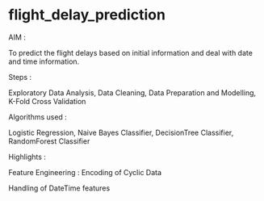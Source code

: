 # flight_delay_prediction

AIM :

To predict the flight delays based on initial information and deal with date and time information.

Steps :

Exploratory Data Analysis, Data Cleaning, Data Preparation and Modelling, K-Fold Cross Validation

Algorithms used :

Logistic Regression, Naive Bayes Classifier, DecisionTree Classifier, RandomForest Classifier

Highlights :

Feature Engineering : Encoding of Cyclic Data

Handling of DateTime features
